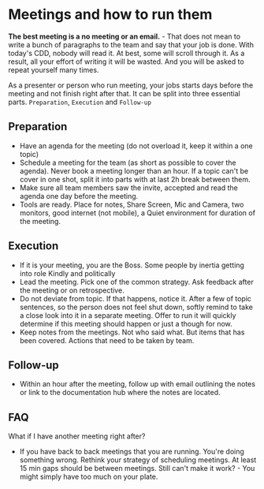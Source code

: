 # Meetings and how to run them
**The best meeting is a no meeting or an email.** - That does not mean to write a bunch of paragraphs to the team and say that your job is done. With today's CDD,  nobody will read it. At best, some will scroll through it. As a result, all your effort of writing it will be wasted. And you will be asked to repeat yourself many times.

As a presenter or person who run meeting, your jobs starts days before the meeting and not finish right after that. It can be split into three essential parts. `Preparation`, `Execution` and `Follow-up`

## Preparation
- Have an agenda for the meeting (do not overload it, keep it within a one topic)
- Schedule a meeting for the team (as short as possible to cover the agenda). Never book a meeting longer than an hour. If a topic can't be cover in one shot, split it into parts with at last 2h break between them.
- Make sure all team members saw the invite, accepted and read the agenda one day before the meeting.
- Tools are ready. Place for notes, Share Screen, Mic and Camera,  two monitors, good internet (not mobile), a Quiet environment for duration of the meeting.

## Execution
- If it is your meeting, you are the Boss. Some people by inertia getting into role Kindly and politically 
- Lead the meeting. Pick one of the common strategy. Ask feedback after the meeting or on retrospective.
- Do not deviate from topic. If that happens, notice it. After a few of topic sentences, so the person does not feel shut down, softly remind to take a close look into it in a separate meeting. Offer to run it will quickly determine if this meeting should happen or just a though for now.
- Keep notes from the meetings. Not who said what. But items that has been covered. Actions that need to be taken by team.
## Follow-up
- Within an hour after the meeting, follow up with email outlining the notes or link to the documentation hub where the notes are located.

## FAQ
What if I have another meeting right after?
- If you have back to back meetings that you are running. You're doing something wrong. Rethink your strategy of scheduling meetings. At least 15 min gaps should be between meetings. Still can't make it work? - You might simply have too much on your plate.
